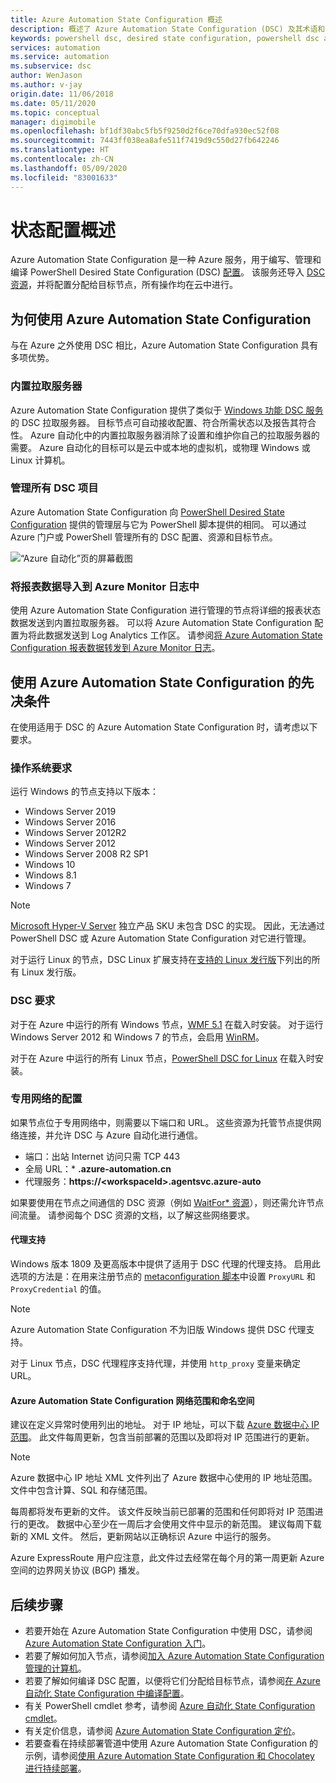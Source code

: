```yaml
---
title: Azure Automation State Configuration 概述
description: 概述了 Azure Automation State Configuration (DSC) 及其术语和已知问题
keywords: powershell dsc, desired state configuration, powershell dsc azure
services: automation
ms.service: automation
ms.subservice: dsc
author: WenJason
ms.author: v-jay
origin.date: 11/06/2018
ms.date: 05/11/2020
ms.topic: conceptual
manager: digimobile
ms.openlocfilehash: bf1df30abc5fb5f9250d2f6ce70dfa930ec52f08
ms.sourcegitcommit: 7443ff038ea8afe511f7419d9c550d27fb642246
ms.translationtype: HT
ms.contentlocale: zh-CN
ms.lasthandoff: 05/09/2020
ms.locfileid: "83001633"
---
```

# <a name="state-configuration-overview"></a>状态配置概述

Azure Automation State Configuration 是一种 Azure 服务，用于编写、管理和编译 PowerShell Desired State Configuration (DSC) [配置](https://docs.microsoft.com/powershell/scripting/dsc/configurations/configurations)。 该服务还导入 [DSC 资源](https://docs.microsoft.com/powershell/scripting/dsc/resources/resources)，并将配置分配给目标节点，所有操作均在云中进行。

## <a name="why-use-azure-automation-state-configuration"></a>为何使用 Azure Automation State Configuration

与在 Azure 之外使用 DSC 相比，Azure Automation State Configuration 具有多项优势。

### <a name="built-in-pull-server"></a>内置拉取服务器

Azure Automation State Configuration 提供了类似于 [Windows 功能 DSC 服务](https://docs.microsoft.com/powershell/scripting/dsc/pull-server/pullserver)的 DSC 拉取服务器。 目标节点可自动接收配置、符合所需状态以及报告其符合性。 Azure 自动化中的内置拉取服务器消除了设置和维护你自己的拉取服务器的需要。 Azure 自动化的目标可以是云中或本地的虚拟机，或物理 Windows 或 Linux 计算机。

### <a name="management-of-all-your-dsc-artifacts"></a>管理所有 DSC 项目

Azure Automation State Configuration 向 [PowerShell Desired State Configuration](https://docs.microsoft.com/powershell/scripting/dsc/overview/overview) 提供的管理层与它为 PowerShell 脚本提供的相同。 可以通过 Azure 门户或 PowerShell 管理所有的 DSC 配置、资源和目标节点。

![“Azure 自动化”页的屏幕截图](./media/automation-dsc-overview/azure-automation-blade.png)

### <a name="import-of-reporting-data-into-azure-monitor-logs"></a>将报表数据导入到 Azure Monitor 日志中

使用 Azure Automation State Configuration 进行管理的节点将详细的报表状态数据发送到内置拉取服务器。 可以将 Azure Automation State Configuration 配置为将此数据发送到 Log Analytics 工作区。 请参阅[将 Azure Automation State Configuration 报表数据转发到 Azure Monitor 日志](automation-dsc-diagnostics.md)。

## <a name="prerequisites-for-using-azure-automation-state-configuration"></a>使用 Azure Automation State Configuration 的先决条件

在使用适用于 DSC 的 Azure Automation State Configuration 时，请考虑以下要求。

### <a name="operating-system-requirements"></a>操作系统要求

运行 Windows 的节点支持以下版本：

- Windows Server 2019
- Windows Server 2016
- Windows Server 2012R2
- Windows Server 2012
- Windows Server 2008 R2 SP1
- Windows 10
- Windows 8.1
- Windows 7

>[!NOTE]
>[Microsoft Hyper-V Server](https://docs.microsoft.com/windows-server/virtualization/hyper-v/hyper-v-server-2016) 独立产品 SKU 未包含 DSC 的实现。 因此，无法通过 PowerShell DSC 或 Azure Automation State Configuration 对它进行管理。

对于运行 Linux 的节点，DSC Linux 扩展支持在[支持的 Linux 发行版](https://github.com/Azure/azure-linux-extensions/tree/master/DSC#4-supported-linux-distributions)下列出的所有 Linux 发行版。

### <a name="dsc-requirements"></a>DSC 要求

对于在 Azure 中运行的所有 Windows 节点，[WMF 5.1](https://docs.microsoft.com/powershell/scripting/wmf/setup/install-configure) 在载入时安装。 对于运行 Windows Server 2012 和 Windows 7 的节点，会启用 [WinRM](https://docs.microsoft.com/powershell/scripting/dsc/troubleshooting/troubleshooting#winrm-dependency)。

对于在 Azure 中运行的所有 Linux 节点，[PowerShell DSC for Linux](https://github.com/Microsoft/PowerShell-DSC-for-Linux) 在载入时安装。

### <a name="configuration-of-private-networks"></a><a name="network-planning"></a>专用网络的配置

如果节点位于专用网络中，则需要以下端口和 URL。 这些资源为托管节点提供网络连接，并允许 DSC 与 Azure 自动化进行通信。

* 端口：出站 Internet 访问只需 TCP 443
* 全局 URL：* **.azure-automation.cn**
* 代理服务：**https://\<workspaceId\>.agentsvc.azure-auto**

如果要使用在节点之间通信的 DSC 资源（例如 [WaitFor* 资源](https://docs.microsoft.com/powershell/scripting/dsc/reference/resources/windows/waitForAllResource)），则还需允许节点间流量。 请参阅每个 DSC 资源的文档，以了解这些网络要求。

#### <a name="proxy-support"></a>代理支持

Windows 版本 1809 及更高版本中提供了适用于 DSC 代理的代理支持。 启用此选项的方法是：在用来注册节点的 [metaconfiguration 脚本](automation-dsc-onboarding.md#generating-dsc-metaconfigurations)中设置 `ProxyURL` 和 `ProxyCredential` 的值。

>[!NOTE]
>Azure Automation State Configuration 不为旧版 Windows 提供 DSC 代理支持。

对于 Linux 节点，DSC 代理程序支持代理，并使用 `http_proxy` 变量来确定 URL。

#### <a name="azure-automation-state-configuration-network-ranges-and-namespace"></a>Azure Automation State Configuration 网络范围和命名空间

建议在定义异常时使用列出的地址。 对于 IP 地址，可以下载 [Azure 数据中心 IP 范围](https://www.microsoft.com/download/details.aspx?id=42064)。 此文件每周更新，包含当前部署的范围以及即将对 IP 范围进行的更新。

> [!NOTE]
> Azure 数据中心 IP 地址 XML 文件列出了 Azure 数据中心使用的 IP 地址范围。 文件中包含计算、SQL 和存储范围。
>
>每周都将发布更新的文件。 该文件反映当前已部署的范围和任何即将对 IP 范围进行的更改。 数据中心至少在一周后才会使用文件中显示的新范围。 建议每周下载新的 XML 文件。 然后，更新网站以正确标识 Azure 中运行的服务。 

Azure ExpressRoute 用户应注意，此文件过去经常在每个月的第一周更新 Azure 空间的边界网关协议 (BGP) 播发。

## <a name="next-steps"></a>后续步骤

- 若要开始在 Azure Automation State Configuration 中使用 DSC，请参阅 [Azure Automation State Configuration 入门](automation-dsc-getting-started.md)。
- 若要了解如何加入节点，请参阅[加入 Azure Automation State Configuration 管理的计算机](automation-dsc-onboarding.md)。
- 若要了解如何编译 DSC 配置，以便将它们分配给目标节点，请参阅[在 Azure 自动化 State Configuration 中编译配置](automation-dsc-compile.md)。
- 有关 PowerShell cmdlet 参考，请参阅 [Azure 自动化 State Configuration cmdlet](https://docs.microsoft.com/powershell/module/azurerm.automation/#automation)。
- 有关定价信息，请参阅 [Azure Automation State Configuration 定价](https://azure.cn/pricing/details/automation/)。
- 若要查看在持续部署管道中使用 Azure Automation State Configuration 的示例，请参阅[使用 Azure Automation State Configuration 和 Chocolatey 进行持续部署](automation-dsc-cd-chocolatey.md)。
